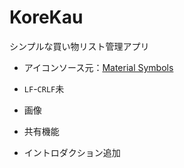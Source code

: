 # KoreKau
シンプルな買い物リスト管理アプリ

- アイコンソース元：[Material Symbols](https://fonts.google.com/icons)

- `LF`-`CRLF`未
- 画像
- 共有機能
- イントロダクション追加